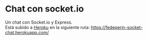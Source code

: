 # Chat con socket.io
Un chat con Socket.io y Express. <br>
Está subido a <a href="https://heroku.com" target="_blank">Heroku</a> en la siguiente ruta: https://fedeperin-socket-chat.herokuapp.com/
